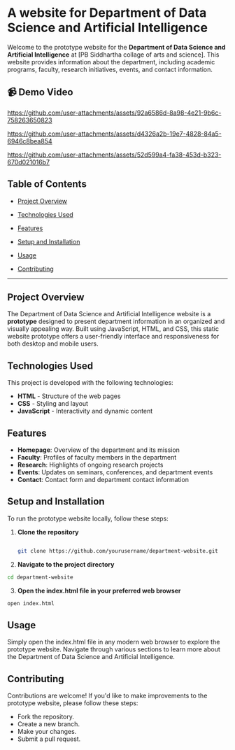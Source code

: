 # A website for Department of Data Science and Artificial Intelligence 

Welcome to the prototype website for the **Department of Data Science and Artificial Intelligence** at [PB Siddhartha collage of arts and science]. This website provides information about the department, including academic programs, faculty, research initiatives, events, and contact information.

## 📹 Demo Video
https://github.com/user-attachments/assets/92a6586d-8a98-4e21-9b6c-758263650823


https://github.com/user-attachments/assets/d4326a2b-19e7-4828-84a5-6946c8bea854

https://github.com/user-attachments/assets/52d599a4-fa38-453d-b323-670d021016b7

## Table of Contents
- [Project Overview](#project-overview)
- [Technologies Used](#technologies-used)
- [Features](#features)
- [Setup and Installation](#setup-and-installation)
- [Usage](#usage)

- [Contributing](#contributing)


---

## Project Overview
The Department of Data Science and Artificial Intelligence website is a **prototype** designed to present department information in an organized and visually appealing way. Built using JavaScript, HTML, and CSS, this static website prototype offers a user-friendly interface and responsiveness for both desktop and mobile users.

## Technologies Used
This project is developed with the following technologies:
- **HTML** - Structure of the web pages
- **CSS** - Styling and layout
- **JavaScript** - Interactivity and dynamic content

## Features
- **Homepage**: Overview of the department and its mission
- **Faculty**: Profiles of faculty members in the department
- **Research**: Highlights of ongoing research projects
- **Events**: Updates on seminars, conferences, and department events
- **Contact**: Contact form and department contact information

## Setup and Installation
To run the prototype website locally, follow these steps:
1. **Clone the repository**
   ```bash

   git clone https://github.com/yourusername/department-website.git

2. **Navigate to the project directory**

```bash
cd department-website
```
3. **Open the index.html file in your preferred web browser**
```bash
open index.html
```

## Usage
Simply open the index.html file in any modern web browser to explore the prototype website. Navigate through various sections to learn more about the Department of Data Science and Artificial Intelligence.

## Contributing

Contributions are welcome! If you'd like to make improvements to the prototype website, please follow these steps:

- Fork the repository.
- Create a new branch.
- Make your changes.
- Submit a pull request.
